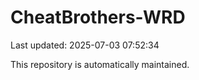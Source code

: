 # CheatBrothers-WRD

Last updated: 2025-07-03 07:52:34

This repository is automatically maintained.
